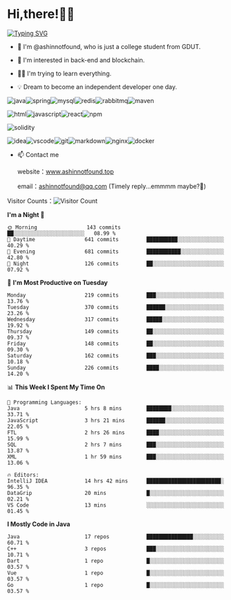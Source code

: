 # Hi,there!👨‍🔧
[![Typing SVG](https://readme-typing-svg.herokuapp.com?font=Fira+Code&pause=1000&width=435&lines=Welcome%2C+this+is+ashinnotfound%F0%9F%98%81+)](https://git.io/typing-svg)

- 👋 I'm @ashinnotfound, who is just a college student from GDUT.

- 👀 I'm interested in back-end and blockchain.

- 👨‍🔧 I'm trying to learn everything.

- 💡 Dream to become an independent developer one day.

![java](https://img.shields.io/badge/Java-ED8B00?style=for-the-badge&logo=openjdk&logoColor=white)![spring](https://img.shields.io/badge/Spring-6DB33F?style=for-the-badge&logo=spring&logoColor=white)![mysql](https://img.shields.io/badge/MySQL-005C84?style=for-the-badge&logo=mysql&logoColor=white)![redis](https://img.shields.io/badge/redis-%23DD0031.svg?&style=for-the-badge&logo=redis&logoColor=white)![rabbitmq](https://img.shields.io/badge/rabbitmq-%23FF6600.svg?&style=for-the-badge&logo=rabbitmq&logoColor=white)![maven](https://img.shields.io/badge/apache_maven-C71A36?style=for-the-badge&logo=apachemaven&logoColor=white)

![html](https://img.shields.io/badge/HTML-239120?style=for-the-badge&logo=html5&logoColor=white)![javascript](https://img.shields.io/badge/JavaScript-323330?style=for-the-badge&logo=javascript&logoColor=F7DF1E)![react](https://img.shields.io/badge/React-20232A?style=for-the-badge&logo=react&logoColor=61DAFB)![npm](https://img.shields.io/badge/npm-CB3837?style=for-the-badge&logo=npm&logoColor=white)

![solidity](https://img.shields.io/badge/Solidity-e6e6e6?style=for-the-badge&logo=solidity&logoColor=black)

![idea](https://img.shields.io/badge/IntelliJ_IDEA-000000.svg?style=for-the-badge&logo=intellij-idea&logoColor=white)![vscode](https://img.shields.io/badge/VSCode-0078D4?style=for-the-badge&logo=visual%20studio%20code&logoColor=white)![git](https://img.shields.io/badge/GIT-E44C30?style=for-the-badge&logo=git&logoColor=white
)![markdown](https://img.shields.io/badge/Markdown-000000?style=for-the-badge&logo=markdown&logoColor=white)![nginx](https://img.shields.io/badge/Nginx-009639?style=for-the-badge&logo=nginx&logoColor=white)![docker](https://img.shields.io/badge/Docker-2CA5E0?style=for-the-badge&logo=docker&logoColor=white)

- 📫 Contact me
    
    website：www.ashinnotfound.top
    
    email：ashinnotfound@qq.com (Timely reply...emmmm maybe?🤪)

​Visitor Counts：![Visitor Count](https://profile-counter.glitch.me/ashinnotfound/count.svg)

<!--START_SECTION:waka-->
**I'm a Night 🦉** 

```text
🌞 Morning                143 commits         ██░░░░░░░░░░░░░░░░░░░░░░░   08.99 % 
🌆 Daytime                641 commits         ██████████░░░░░░░░░░░░░░░   40.29 % 
🌃 Evening                681 commits         ███████████░░░░░░░░░░░░░░   42.80 % 
🌙 Night                  126 commits         ██░░░░░░░░░░░░░░░░░░░░░░░   07.92 % 
```
📅 **I'm Most Productive on Tuesday** 

```text
Monday                   219 commits         ███░░░░░░░░░░░░░░░░░░░░░░   13.76 % 
Tuesday                  370 commits         ██████░░░░░░░░░░░░░░░░░░░   23.26 % 
Wednesday                317 commits         █████░░░░░░░░░░░░░░░░░░░░   19.92 % 
Thursday                 149 commits         ██░░░░░░░░░░░░░░░░░░░░░░░   09.37 % 
Friday                   148 commits         ██░░░░░░░░░░░░░░░░░░░░░░░   09.30 % 
Saturday                 162 commits         ███░░░░░░░░░░░░░░░░░░░░░░   10.18 % 
Sunday                   226 commits         ████░░░░░░░░░░░░░░░░░░░░░   14.20 % 
```


📊 **This Week I Spent My Time On** 

```text
💬 Programming Languages: 
Java                     5 hrs 8 mins        ████████░░░░░░░░░░░░░░░░░   33.71 % 
JavaScript               3 hrs 21 mins       ██████░░░░░░░░░░░░░░░░░░░   22.05 % 
FTL                      2 hrs 26 mins       ████░░░░░░░░░░░░░░░░░░░░░   15.99 % 
SQL                      2 hrs 7 mins        ███░░░░░░░░░░░░░░░░░░░░░░   13.87 % 
XML                      1 hr 59 mins        ███░░░░░░░░░░░░░░░░░░░░░░   13.06 % 

🔥 Editors: 
IntelliJ IDEA            14 hrs 42 mins      ████████████████████████░   96.35 % 
DataGrip                 20 mins             █░░░░░░░░░░░░░░░░░░░░░░░░   02.21 % 
VS Code                  13 mins             ░░░░░░░░░░░░░░░░░░░░░░░░░   01.45 % 
```

**I Mostly Code in Java** 

```text
Java                     17 repos            ███████████████░░░░░░░░░░   60.71 % 
C++                      3 repos             ███░░░░░░░░░░░░░░░░░░░░░░   10.71 % 
Dart                     1 repo              █░░░░░░░░░░░░░░░░░░░░░░░░   03.57 % 
Vue                      1 repo              █░░░░░░░░░░░░░░░░░░░░░░░░   03.57 % 
Go                       1 repo              █░░░░░░░░░░░░░░░░░░░░░░░░   03.57 % 
```




<!--END_SECTION:waka-->
